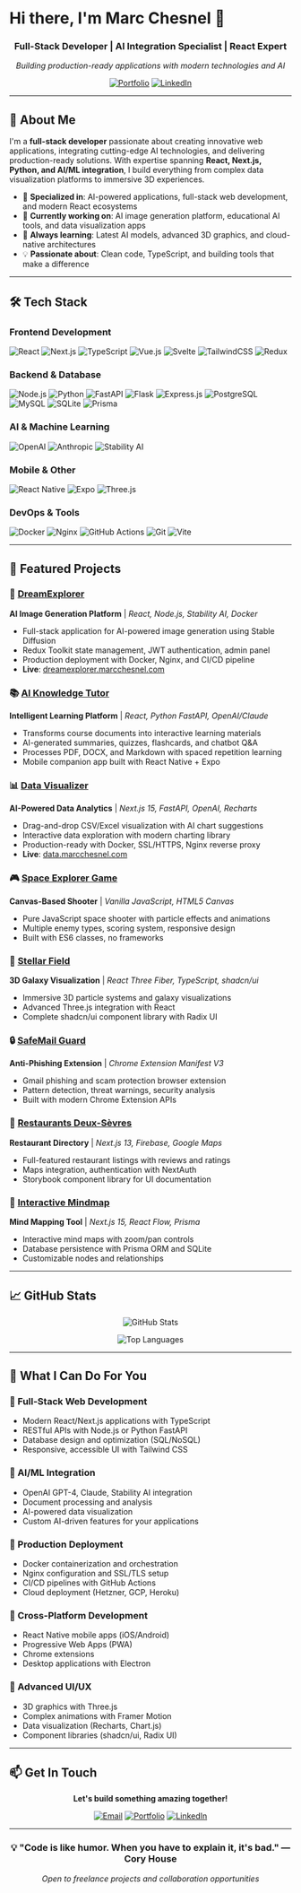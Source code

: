 # Hi there, I'm Marc Chesnel 👋

<div align="center">

### Full-Stack Developer | AI Integration Specialist | React Expert

*Building production-ready applications with modern technologies and AI*

[![Portfolio](https://img.shields.io/badge/Portfolio-marcchesnel.com-blue?style=for-the-badge)](https://marcchesnel.com)
[![LinkedIn](https://img.shields.io/badge/LinkedIn-Connect-0077B5?style=for-the-badge&logo=linkedin)](https://linkedin.com/in/marcchesnel)

</div>

---

## 🚀 About Me

I'm a **full-stack developer** passionate about creating innovative web applications, integrating cutting-edge AI technologies, and delivering production-ready solutions. With expertise spanning **React, Next.js, Python, and AI/ML integration**, I build everything from complex data visualization platforms to immersive 3D experiences.

- 🎯 **Specialized in**: AI-powered applications, full-stack web development, and modern React ecosystems
- 🔭 **Currently working on**: AI image generation platform, educational AI tools, and data visualization apps
- 🌱 **Always learning**: Latest AI models, advanced 3D graphics, and cloud-native architectures
- 💡 **Passionate about**: Clean code, TypeScript, and building tools that make a difference

---

## 🛠️ Tech Stack

### Frontend Development
![React](https://img.shields.io/badge/React-20232A?style=for-the-badge&logo=react&logoColor=61DAFB)
![Next.js](https://img.shields.io/badge/Next.js-000000?style=for-the-badge&logo=next.js&logoColor=white)
![TypeScript](https://img.shields.io/badge/TypeScript-007ACC?style=for-the-badge&logo=typescript&logoColor=white)
![Vue.js](https://img.shields.io/badge/Vue.js-4FC08D?style=for-the-badge&logo=vue.js&logoColor=white)
![Svelte](https://img.shields.io/badge/Svelte-FF3E00?style=for-the-badge&logo=svelte&logoColor=white)
![TailwindCSS](https://img.shields.io/badge/Tailwind_CSS-38B2AC?style=for-the-badge&logo=tailwind-css&logoColor=white)
![Redux](https://img.shields.io/badge/Redux-593D88?style=for-the-badge&logo=redux&logoColor=white)

### Backend & Database
![Node.js](https://img.shields.io/badge/Node.js-43853D?style=for-the-badge&logo=node.js&logoColor=white)
![Python](https://img.shields.io/badge/Python-3776AB?style=for-the-badge&logo=python&logoColor=white)
![FastAPI](https://img.shields.io/badge/FastAPI-009688?style=for-the-badge&logo=fastapi&logoColor=white)
![Flask](https://img.shields.io/badge/Flask-000000?style=for-the-badge&logo=flask&logoColor=white)
![Express.js](https://img.shields.io/badge/Express.js-404D59?style=for-the-badge)
![PostgreSQL](https://img.shields.io/badge/PostgreSQL-316192?style=for-the-badge&logo=postgresql&logoColor=white)
![MySQL](https://img.shields.io/badge/MySQL-00000F?style=for-the-badge&logo=mysql&logoColor=white)
![SQLite](https://img.shields.io/badge/SQLite-07405E?style=for-the-badge&logo=sqlite&logoColor=white)
![Prisma](https://img.shields.io/badge/Prisma-2D3748?style=for-the-badge&logo=prisma&logoColor=white)

### AI & Machine Learning
![OpenAI](https://img.shields.io/badge/OpenAI-412991?style=for-the-badge&logo=openai&logoColor=white)
![Anthropic](https://img.shields.io/badge/Anthropic_Claude-191919?style=for-the-badge)
![Stability AI](https://img.shields.io/badge/Stability_AI-000000?style=for-the-badge)

### Mobile & Other
![React Native](https://img.shields.io/badge/React_Native-20232A?style=for-the-badge&logo=react&logoColor=61DAFB)
![Expo](https://img.shields.io/badge/Expo-000020?style=for-the-badge&logo=expo&logoColor=white)
![Three.js](https://img.shields.io/badge/Three.js-000000?style=for-the-badge&logo=three.js&logoColor=white)

### DevOps & Tools
![Docker](https://img.shields.io/badge/Docker-2496ED?style=for-the-badge&logo=docker&logoColor=white)
![Nginx](https://img.shields.io/badge/Nginx-009639?style=for-the-badge&logo=nginx&logoColor=white)
![GitHub Actions](https://img.shields.io/badge/GitHub_Actions-2088FF?style=for-the-badge&logo=github-actions&logoColor=white)
![Git](https://img.shields.io/badge/Git-F05032?style=for-the-badge&logo=git&logoColor=white)
![Vite](https://img.shields.io/badge/Vite-646CFF?style=for-the-badge&logo=vite&logoColor=white)

---

## 🎨 Featured Projects

### 🤖 [DreamExplorer](https://github.com/marcchesnel/dreamexplorer)
**AI Image Generation Platform** | *React, Node.js, Stability AI, Docker*
- Full-stack application for AI-powered image generation using Stable Diffusion
- Redux Toolkit state management, JWT authentication, admin panel
- Production deployment with Docker, Nginx, and CI/CD pipeline
- **Live**: [dreamexplorer.marcchesnel.com](https://dreamexplorer.marcchesnel.com)

### 📚 [AI Knowledge Tutor](https://github.com/marcchesnel/ai-knowledge-tutor)
**Intelligent Learning Platform** | *React, Python FastAPI, OpenAI/Claude*
- Transforms course documents into interactive learning materials
- AI-generated summaries, quizzes, flashcards, and chatbot Q&A
- Processes PDF, DOCX, and Markdown with spaced repetition learning
- Mobile companion app built with React Native + Expo

### 📊 [Data Visualizer](https://github.com/marcchesnel/data-visualizer)
**AI-Powered Data Analytics** | *Next.js 15, FastAPI, OpenAI, Recharts*
- Drag-and-drop CSV/Excel visualization with AI chart suggestions
- Interactive data exploration with modern charting library
- Production-ready with Docker, SSL/HTTPS, Nginx reverse proxy
- **Live**: [data.marcchesnel.com](https://data.marcchesnel.com)

### 🎮 [Space Explorer Game](https://github.com/marcchesnel/vanilla-js-game)
**Canvas-Based Shooter** | *Vanilla JavaScript, HTML5 Canvas*
- Pure JavaScript space shooter with particle effects and animations
- Multiple enemy types, scoring system, responsive design
- Built with ES6 classes, no frameworks

### 🌌 [Stellar Field](https://github.com/marcchesnel/stellar-field)
**3D Galaxy Visualization** | *React Three Fiber, TypeScript, shadcn/ui*
- Immersive 3D particle systems and galaxy visualizations
- Advanced Three.js integration with React
- Complete shadcn/ui component library with Radix UI

### 🔒 [SafeMail Guard](https://github.com/marcchesnel/chrome-extension-anti-scam)
**Anti-Phishing Extension** | *Chrome Extension Manifest V3*
- Gmail phishing and scam protection browser extension
- Pattern detection, threat warnings, security analysis
- Built with modern Chrome Extension APIs

### 🍴 [Restaurants Deux-Sèvres](https://github.com/marcchesnel/restaurants-deux-sevres)
**Restaurant Directory** | *Next.js 13, Firebase, Google Maps*
- Full-featured restaurant listings with reviews and ratings
- Maps integration, authentication with NextAuth
- Storybook component library for UI documentation

### 🧠 [Interactive Mindmap](https://github.com/marcchesnel/mindmap)
**Mind Mapping Tool** | *Next.js 15, React Flow, Prisma*
- Interactive mind maps with zoom/pan controls
- Database persistence with Prisma ORM and SQLite
- Customizable nodes and relationships

---

## 📈 GitHub Stats

<div align="center">

![GitHub Stats](https://github-readme-stats.vercel.app/api?username=marcchesnel&show_icons=true&theme=radical&hide_border=true)

![Top Languages](https://github-readme-stats.vercel.app/api/top-langs/?username=marcchesnel&layout=compact&theme=radical&hide_border=true&langs_count=8)

</div>

---

## 💼 What I Can Do For You

### 🎯 Full-Stack Web Development
- Modern React/Next.js applications with TypeScript
- RESTful APIs with Node.js or Python FastAPI
- Database design and optimization (SQL/NoSQL)
- Responsive, accessible UI with Tailwind CSS

### 🤖 AI/ML Integration
- OpenAI GPT-4, Claude, Stability AI integration
- Document processing and analysis
- AI-powered data visualization
- Custom AI-driven features for your applications

### 🚀 Production Deployment
- Docker containerization and orchestration
- Nginx configuration and SSL/TLS setup
- CI/CD pipelines with GitHub Actions
- Cloud deployment (Hetzner, GCP, Heroku)

### 📱 Cross-Platform Development
- React Native mobile apps (iOS/Android)
- Progressive Web Apps (PWA)
- Chrome extensions
- Desktop applications with Electron

### 🎨 Advanced UI/UX
- 3D graphics with Three.js
- Complex animations with Framer Motion
- Data visualization (Recharts, Chart.js)
- Component libraries (shadcn/ui, Radix UI)

---

## 📫 Get In Touch

<div align="center">

**Let's build something amazing together!**

[![Email](https://img.shields.io/badge/Email-marc%40chesnel.com-red?style=for-the-badge&logo=gmail)](mailto:contact@marcchesnel.com)
[![Portfolio](https://img.shields.io/badge/Portfolio-marcchesnel.com-blue?style=for-the-badge&logo=google-chrome)](https://marcchesnel.com)
[![LinkedIn](https://img.shields.io/badge/LinkedIn-Marc_Chesnel-0077B5?style=for-the-badge&logo=linkedin)](https://linkedin.com/in/marcchesnel)

</div>

---

<div align="center">

### 💡 "Code is like humor. When you have to explain it, it's bad." — Cory House

*Open to freelance projects and collaboration opportunities*

</div>
